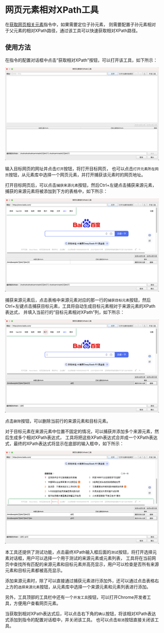 # 网页元素相对XPath工具

在[获取网页相关元素](../commands/WebAutomation/WebElementOperation/get_relative_web_element.md)指令中，如果需要定位子孙元素，
则需要配置子孙元素相对于父元素的相对XPath路径，通过该工具可以快速获取相对XPath路径。

## 使用方法

在指令的配置对话框中点击“获取相对XPath”按钮，可以打开该工具，如下所示：

![web_element_relative_xpath_tool.png](web_element_relative_xpath_tool.png)

输入目标网页的网址并点击`打开`按钮，将打开目标网页，
也可以点击`打开元素所在网页`按钮，从元素库中选择一个网页元素，并打开捕获该元素时的网页地址。

打开目标网页后，可以点击`捕获来源元素`按钮，然后Ctrl+左键点击捕获来源元素，捕获的来源元素将被添加到下方的表格中，如下所示：

![web_element_relative_xpath_tool_captured.png](web_element_relative_xpath_tool_captured.png)

捕获来源元素后，点击表格中来源元素对应的那一行的`捕获目标元素`按钮，然后Ctrl+左键点击捕获目标元素，工具将自动生成目标元素相对于来源元素的XPath表达式，
并填入当前行的“目标元素相对XPath”列，如下所示：

![web_element_relative_xpath_tool_target_captured.png](web_element_relative_xpath_tool_target_captured.png)

点击`删除`按钮，可以删除当前行的来源元素和目标元素。

对于目标元素在来源元素中位置不固定的情况，可以捕获并添加多个来源元素，然后生成多个相对XPath表达式，
工具将把这些XPath表达式合并成一个XPath表达式，最终的XPath表达式将显示在底部的输入框中，如下所示：

![web_element_relative_xpath_tool_result.png](web_element_relative_xpath_tool_result.png)

本工具还提供了测试功能，点击最终XPath输入框后面的`测试`按钮，将打开选择元素对话框，用户可以选择一个用于测试的来源元素或元素列表，
工具将在当前网页中查找所有匹配的来源元素和目标元素并高亮显示，用户可以检查是否所有来源元素和目标元素都被高亮显示。

添加来源元素时，除了可以直接通过捕获元素进行添加外，还可以通过点击表格右上方的`选择来源元素`按钮，从元素库中选择一个来源元素和元素列表进行添加。

另外，工具顶部的工具栏中还有一个`开发工具`按钮，可以打开Chrome开发者工具，方便用户查看网页元素。

当获取到相对XPath表达式后，可以点击右下角的`确认`按钮，将该相对XPath表达式添加到指令的配置对话框中，并关闭该工具。
也可以点击`取消`按钮直接关闭该工具。
